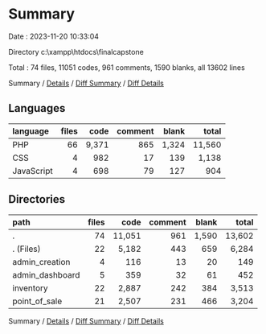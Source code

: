 # Summary

Date : 2023-11-20 10:33:04

Directory c:\\xampp\\htdocs\\finalcapstone

Total : 74 files,  11051 codes, 961 comments, 1590 blanks, all 13602 lines

Summary / [Details](details.md) / [Diff Summary](diff.md) / [Diff Details](diff-details.md)

## Languages
| language | files | code | comment | blank | total |
| :--- | ---: | ---: | ---: | ---: | ---: |
| PHP | 66 | 9,371 | 865 | 1,324 | 11,560 |
| CSS | 4 | 982 | 17 | 139 | 1,138 |
| JavaScript | 4 | 698 | 79 | 127 | 904 |

## Directories
| path | files | code | comment | blank | total |
| :--- | ---: | ---: | ---: | ---: | ---: |
| . | 74 | 11,051 | 961 | 1,590 | 13,602 |
| . (Files) | 22 | 5,182 | 443 | 659 | 6,284 |
| admin_creation | 4 | 116 | 13 | 20 | 149 |
| admin_dashboard | 5 | 359 | 32 | 61 | 452 |
| inventory | 22 | 2,887 | 242 | 384 | 3,513 |
| point_of_sale | 21 | 2,507 | 231 | 466 | 3,204 |

Summary / [Details](details.md) / [Diff Summary](diff.md) / [Diff Details](diff-details.md)